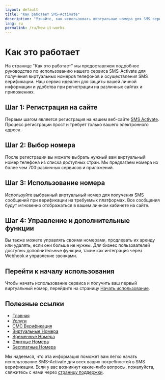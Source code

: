 ```yaml
---
layout: default
title: "Как работает SMS-Activate"
description: "Узнайте, как использовать виртуальные номера для SMS верификации с помощью SMS-Activate"
lang: ru
permalink: /ru/how-it-works
---
```


# Как это работает

На странице "Как это работает" мы предоставляем подробное руководство по использованию нашего сервиса SMS-Activate для получения виртуальных номеров телефонов и осуществления SMS верификации. Наш сервис идеален для защиты вашей личной информации и удобства при регистрации на различных сайтах и приложениях.

## Шаг 1: Регистрация на сайте

Первым шагом является регистрация на нашем веб-сайте [SMS Activate](https://sms-activate.app). Процесс регистрации прост и требует только вашего электронного адреса.

## Шаг 2: Выбор номера

После регистрации вы можете выбрать нужный вам виртуальный номер телефона из списка доступных стран. Мы предлагаем номера из более чем 700 различных сервисов и приложений.

## Шаг 3: Использование номера

Используйте выбранный виртуальный номер для получения SMS сообщений при верификации на требуемых платформах. Все сообщения будут мгновенно отображаться в вашем личном кабинете на сайте.

## Шаг 4: Управление и дополнительные функции

Вы также можете управлять своими номерами, продлевать их аренду или удалять, если они больше не нужны. Для бизнес пользователей доступны дополнительные функции, такие как интеграция через Webhook и управление звонками.

## Перейти к началу использования

Чтобы начать использование сервиса и получить ваш первый виртуальный номер, перейдите на страницу [Начать использование](/ru/get-started).

## Полезные ссылки

- [Главная](/ru/)
- [Услуги](/ru/services)
- [СМС Верификация](/ru/sms-verification)
- [Виртуальные Номера](/ru/virtual-phone-numbers)
- [Временные Номера](/ru/temporary-phone-numbers)
- [Элитные Номера](/ru/elite-phone-numbers)
- [Бесплатные Номера](/ru/free-phone-numbers)

Мы надеемся, что эта информация поможет вам легко начать использование SMS-Activate для всех ваших потребностей в SMS верификации. Если у вас возникнут какие-либо вопросы, пожалуйста, свяжитесь с нами через [страницу поддержки](/ru/support).